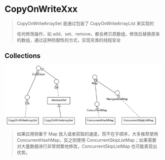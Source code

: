 # CopyOnWriteXxx

> CopyOnWriteArraySet 是通过包装了 CopyOnWriteArrayList 来实现的
>
> 任何修改操作，如 add、set、remove，都会拷贝原数组，修改后替换原来的数组，通过这种防御性的方式，实现另类的线程安全







## Collections



![image-20230925232318566](../images/image-20230925232318566.png)

> 如果应用侧重于 Map 放入或者获取的速度，而不在乎顺序，大多推荐使用 ConcurrentHashMap，反之则使用 ConcurrentSkipListMap；如果需要对大量数据进行非常频繁地修改，ConcurrentSkipListMap 也可能表现出优势。

